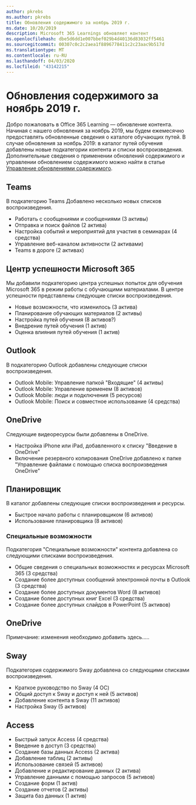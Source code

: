 ```yaml
---
author: pkrebs
ms.author: pkrebs
title: Обновления содержимого за ноябрь 2019 г.
ms.date: 10/20/2019
description: Microsoft 365 Learnings обновляет контент
ms.openlocfilehash: dbe5d6dd1e007bbef029b4d40136d83032ff5461
ms.sourcegitcommit: 00307c0c2c2aea1f8896778411c2c23aac9b517d
ms.translationtype: MT
ms.contentlocale: ru-RU
ms.lasthandoff: 04/03/2020
ms.locfileid: "43142215"
---
```

# <a name="november-2019-content-updates"></a>Обновления содержимого за ноябрь 2019 г.
Добро пожаловать в Office 365 Learning — обновление контента. Начиная с нашего обновления за ноябрь 2019, мы будем ежемесячно предоставлять обновленные сведения о каталоге обучающих путей. В случае обновления за ноябрь 2019: в каталог путей обучения добавлены новые подкатегории контента и списки воспроизведения. Дополнительные сведения о применении обновлений содержимого и управлении обновлением содержимого можно найти в статье [Управление обновлениями содержимого](custom_contentupdatesmanage.md).    

## <a name="teams"></a>Teams
В подкатегорию Teams Добавлено несколько новых списков воспроизведения.
- Работать с сообщениями и сообщениями (3 активы)
- Отправка и поиск файлов (2 актива)
- Настройка событий и мероприятий для участия в семинарах (4 средства)
- Управление веб-каналом активности (2 активами)
- Teams в дороге (2 активах)

## <a name="microsoft-365-success-center"></a>Центр успешности Microsoft 365
Мы добавили подкатегорию центра успешных попыток для обучения Microsoft 365 в режим работы с обучающими материалами. В центре успешности представлены следующие списки воспроизведения.
- Новые возможности, что изменилось (3 актива)
- Планирование обучающих материалов (2 активы)
- Настройка путей обучения (8 активов?)
- Внедрение путей обучения (1 актив)
- Оценка влияния путей обучения (1 актив)

## <a name="outlook"></a>Outlook
В подкатегорию Outlook добавлены следующие списки воспроизведения. 
- Outlook Mobile: Управление папкой "Входящие" (4 активы)
- Outlook Mobile: Управление временем (8 активов)
- Outlook Mobile: люди и подключения (5 ресурсов)
- Outlook Mobile: Поиск и совместное использование (4 средства)

## <a name="onedrive"></a>OneDrive
Следующие видеоресурсы были добавлены в OneDrive. 
- Настройка iPhone или iPad, добавленного к списку "Введение в OneDrive"
- Включение резервного копирования OneDrive добавлено к папке "Управление файлами с помощью списка воспроизведения OneDrive"

## <a name="planner"></a>Планировщик
В каталог добавлены следующие списки воспроизведения и ресурсы.  
- Быстрое начало работы с планировщиком (6 активов)
- Использование планировщика (8 активов)

### <a name="accessibility"></a>Специальные возможности
Подкатегория "Специальные возможности" контента добавлена со следующими списками воспроизведения. 
- Общие сведения о специальных возможностях и ресурсах Microsoft 365 (3 средства)
- Создание более доступных сообщений электронной почты в Outlook (3 средства)
- Создание более доступных документов Word (8 активов)
- Создание более доступных книг Excel (3 средства)
- Создание более доступных слайдов в PowerPoint (5 активов)

## <a name="onedrive"></a>OneDrive
Примечание: изменения необходимо добавить здесь.....

## <a name="sway"></a>Sway
Подкатегория содержимого Sway добавлена со следующими списками воспроизведения. 
- Краткое руководство по Sway (4 ОС)
- Общий доступ к Sway и доступ к ней (5 активов)
- Добавление контента в Sway (11 активов)
- Настройка Sway (5 активов)

## <a name="access"></a>Access
- Быстрый запуск Access (4 средства)
- Введение в доступ (3 средства)
- Создание базы данных Access (2 актива)
- Добавление таблиц (2 активы)
- Использование связей (5 активов)
- Добавление и редактирование данных (2 актива)
- Управление данными с помощью запросов (5 активов)
- Создание форм (1 актив)
- Создание отчетов (2 активы)
- Защита баз данных (1 актив)

